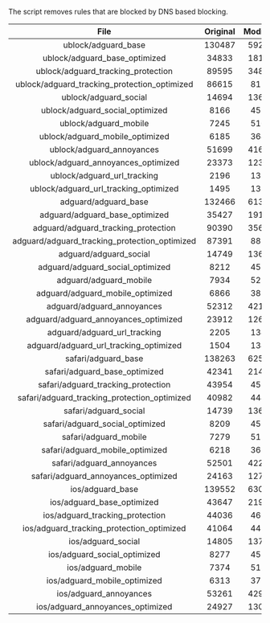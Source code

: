 The script removes rules that are blocked by DNS based blocking.


| File | Original | Modified |
|:----:|:-----:|:-----:|
| ublock/adguard_base | 130487 | 59280 |
| ublock/adguard_base_optimized | 34833 | 18126 |
| ublock/adguard_tracking_protection | 89595 | 34873 |
| ublock/adguard_tracking_protection_optimized | 86615 | 8110 |
| ublock/adguard_social | 14694 | 13631 |
| ublock/adguard_social_optimized | 8166 | 4534 |
| ublock/adguard_mobile | 7245 | 5100 |
| ublock/adguard_mobile_optimized | 6185 | 3644 |
| ublock/adguard_annoyances | 51699 | 41624 |
| ublock/adguard_annoyances_optimized | 23373 | 12344 |
| ublock/adguard_url_tracking | 2196 | 1337 |
| ublock/adguard_url_tracking_optimized | 1495 | 1334 |
| adguard/adguard_base | 132466 | 61320 |
| adguard/adguard_base_optimized | 35427 | 19157 |
| adguard/adguard_tracking_protection | 90390 | 35610 |
| adguard/adguard_tracking_protection_optimized | 87391 | 8831 |
| adguard/adguard_social | 14749 | 13691 |
| adguard/adguard_social_optimized | 8212 | 4580 |
| adguard/adguard_mobile | 7934 | 5281 |
| adguard/adguard_mobile_optimized | 6866 | 3818 |
| adguard/adguard_annoyances | 52312 | 42158 |
| adguard/adguard_annoyances_optimized | 23912 | 12635 |
| adguard/adguard_url_tracking | 2205 | 1345 |
| adguard/adguard_url_tracking_optimized | 1504 | 1342 |
| safari/adguard_base | 138263 | 62559 |
| safari/adguard_base_optimized | 42341 | 21428 |
| safari/adguard_tracking_protection | 43954 | 4594 |
| safari/adguard_tracking_protection_optimized | 40982 | 4445 |
| safari/adguard_social | 14739 | 13675 |
| safari/adguard_social_optimized | 8209 | 4567 |
| safari/adguard_mobile | 7279 | 5139 |
| safari/adguard_mobile_optimized | 6218 | 3677 |
| safari/adguard_annoyances | 52501 | 42267 |
| safari/adguard_annoyances_optimized | 24163 | 12717 |
| ios/adguard_base | 139552 | 63067 |
| ios/adguard_base_optimized | 43647 | 21933 |
| ios/adguard_tracking_protection | 44036 | 4602 |
| ios/adguard_tracking_protection_optimized | 41064 | 4453 |
| ios/adguard_social | 14805 | 13714 |
| ios/adguard_social_optimized | 8277 | 4588 |
| ios/adguard_mobile | 7374 | 5183 |
| ios/adguard_mobile_optimized | 6313 | 3718 |
| ios/adguard_annoyances | 53261 | 42918 |
| ios/adguard_annoyances_optimized | 24927 | 13036 |